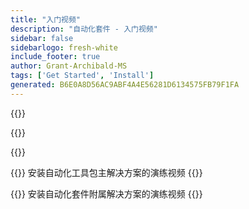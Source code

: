```yaml
---
title: "入门视频"
description: "自动化套件 - 入门视频"
sidebar: false
sidebarlogo: fresh-white
include_footer: true
author: Grant-Archibald-MS
tags: ['Get Started', 'Install']
generated: B6E0A8D56AC9ABF4A4E56281D6134575FB79F1FA
---
```


{{<slideStyles>}}

{{<presentationStyles>}}

{{<presentation slides="1,2">}}

{{<slide id="slide1" cdnVideo="MainInstall.mp4?v=1" cdnVtt="MainInstall.vtt" description="Walkthrough video of installing the Automation Kit main solution" >}}
安装自动化工具包主解决方案的演练视频
{{</slide>}}

{{<slide id="slide2" cdnVideo="SatelliteInstall.mp4?v=1" cdnVtt="SatelliteInstall.vtt" description="Walkthrough video of installing the Automation Kit satellite solution" >}}
安装自动化套件附属解决方案的演练视频
{{</slide>}}
